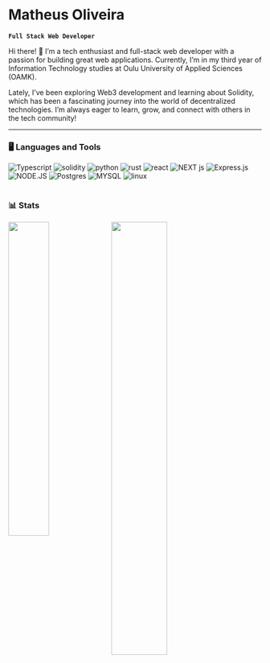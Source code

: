 <base target="_blank">

#  Matheus Oliveira

**`Full Stack Web Developer`**

Hi there! 👋 I’m a tech enthusiast and full-stack web developer with a passion for building great web applications. Currently, I’m in my third year of Information Technology studies at Oulu University of Applied Sciences (OAMK).

Lately, I’ve been exploring Web3 development and learning about Solidity, which has been a fascinating journey into the world of decentralized technologies. I’m always eager to learn, grow, and connect with others in the tech community!
<!--
Some of my projects are:
- **[Rulers](https://github.com/Matheus-OAMK/Rulers)**
- **[Omnifood](https://omnifood-matheus-oamk.netlify.app/)**
-->
---

### 🖥️ Languages and Tools

<!-- Languages and tools badges -->
![Typescript](https://img.shields.io/badge/Typescript-ffffff?logo=typescript&style=for-the-badge&color=272626&logoColor=3178C6)
![solidity](https://img.shields.io/badge/solidity-ffffff?logo=solidity&style=for-the-badge&color=272626&logoColor=6b6a6a)
![python](https://img.shields.io/badge/python-ffffff?logo=python&style=for-the-badge&color=272626&logoColor=3776AB)
![rust](https://img.shields.io/badge/rust-ffffff?logo=rust&style=for-the-badge&color=272626&logoColor=a84600)
![react](https://img.shields.io/badge/react-ffffff?logo=react&style=for-the-badge&color=272626&logoColor=61DAFB)
![NEXT js](https://img.shields.io/badge/NEXT%20js-ffffff?logo=nextdotjs&style=for-the-badge&color=272626&logoColor=000000)
![Express.js](https://img.shields.io/badge/Express.js-ffffff?logo=express&style=for-the-badge&color=272626&logoColor=%2361DAFB)
![NODE.JS](https://img.shields.io/badge/NODE.JS-ffffff?logo=nodedotjs&style=for-the-badge&color=272626&logoColor=339933)
![Postgres](https://img.shields.io/badge/Postgres-ffffff?logo=postgresql&style=for-the-badge&color=272626&logoColor=4169E1)
![MYSQL](https://img.shields.io/badge/MYSQL-ffffff?logo=mysql&style=for-the-badge&color=272626&logoColor=4479A1)
![linux](https://img.shields.io/badge/linux-ffffff?logo=linux&style=for-the-badge&color=272626&logoColor=FCC624)


#

### 📊 Stats
<!-- Stats cards  -->
<img align='left' width='40%' src='https://github-readme-stats.vercel.app/api/top-langs/?username=matheus-oamk&layout=compact&count_private=true&theme=transparent&hide=html,css'/>

<img align='left' width='47%'  src='https://github-readme-stats.vercel.app/api?username=matheus-oamk&hide=contribs&count_private=true&theme=transparent&show_icons=true&rank_icon=github'/>


<!--
**Matheus-OAMK/Matheus-OAMK** is a ✨ _special_ ✨ repository because its `README.md` (this file) appears on your GitHub profile.

Here are some ideas to get you started:

- 🔭 I’m currently working on ...
- 🌱 I’m currently learning ...
- 👯 I’m looking to collaborate on ...
- 🤔 I’m looking for help with ...
- 💬 Ask me about ...
- 📫 How to reach me: ...
- 😄 Pronouns: ...
- ⚡ Fun fact: ...
-->
